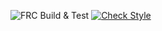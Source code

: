 ![FRC Build & Test](https://github.com/FRC-1721/1721-InfiniteRecharge/workflows/FRC%20Build%20&%20Test/badge.svg)  [![Check Style](https://github.com/FRC-1721/1721-InfiniteRecharge/actions/workflows/checkstyle.yml/badge.svg)](https://github.com/FRC-1721/1721-InfiniteRecharge/actions/workflows/checkstyle.yml)  

